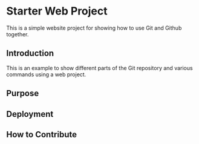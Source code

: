 # Starter Web Project

This is a simple website project for showing how to use Git and Github together. 

## Introduction

This is an example to show different parts of the Git repository and various commands using a web project. 

## Purpose

## Deployment

## How to Contribute


